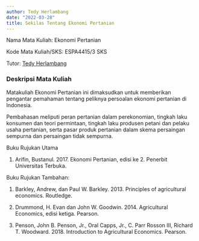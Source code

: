 ```yaml
---
author: Tedy Herlambang
date: "2022-03-28"
title: Sekilas Tentang Ekonomi Pertanian
---
```


Nama Mata Kuliah: Ekonomi Pertanian

Kode Mata Kuliah/SKS: ESPA4415/3 SKS

Tutor: [Tedy Herlambang](https://bangtedy.github.io)

### Deskripsi Mata Kuliah

Matakuliah Ekonomi Pertanian ini dimaksudkan untuk memberikan pengantar pemahaman tentang peliknya persoalan ekonomi pertanian di Indonesia.

Pembahasan meliputi peran pertanian dalam perekonomian, tingkah laku konsumen dan teori permintaan, tingkah laku produsen petani dan pelaku usaha pertanian, serta pasar produk pertanian dalam skema persaingan sempurna dan persaingan tidak sempurna.

Buku Rujukan Utama

1. Arifin, Bustanul. 2017. Ekonomi Pertanian, edisi ke 2. Penerbit Universitas Terbuka.

Buku Rujukan Tambahan:

1. Barkley, Andrew, dan Paul W. Barkley. 2013. Principles of agricultural economics. Routledge. 

2. Drummond, H. Evan dan John W. Goodwin. 2014. Agricultural Economics, edisi ketiga. Pearson.

3. Penson, John B. Penson, Jr., Oral Capps, Jr., C. Parr Rosson III, Richard T. Woodward. 2018. Introduction to Agricultural Economics. Pearson.

